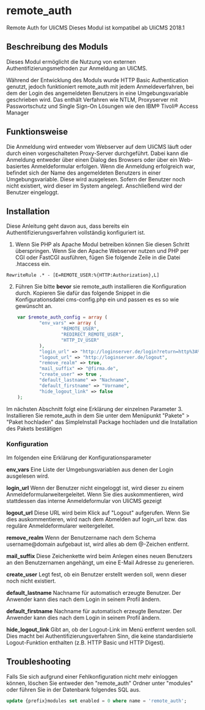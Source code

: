 # remote_auth
Remote Auth for UliCMS
Dieses Modul ist kompatibel ab UliCMS 2018.1

## Beschreibung des Moduls
Dieses Modul ermöglicht die Nutzung von externen Authentifizierungsmethoden zur Anmeldung an UliCMS.

Während der Entwicklung des Moduls wurde HTTP Basic Authentication genutzt, jedoch funktioniert remote_auth mit jedem Anmeldeverfahren, bei dem der Login des angemeldeten Benutzers in eine Umgebungsvariable geschrieben wird.
Das enthält Verfahren wie NTLM, Proxyserver mit Passwortschutz und Single Sign-On Lösungen wie den IBM® Tivoli® Access Manager

## Funktionsweise
Die Anmeldung wird entweder vom Webserver auf dem UliCMS läuft oder durch einen vorgeschalteten Proxy-Server durchgeführt. Dabei kann die Anmeldung entweder über einen Dialog des Browsers oder über ein Web-basiertes Anmeldeformular erfolgen.
Wenn die Anmeldung erfolgreich war, befindet sich der Name des angemeldeten Benutzers in einer Umgebungsvariable. Diese wird ausgelesen. Sofern der Benutzer noch nicht existiert, wird dieser im System angelegt. Anschließend wird der Benutzer eingeloggt.

## Installation
Diese Anleitung geht davon aus, dass bereits ein Authentifizierungsverfahren vollständig konfiguriert ist.
1. Wenn Sie PHP als Apache Modul betreiben können Sie diesen Schritt überspringen.
Wenn Sie den Apache Webserver nutzen und PHP per CGI oder FastCGI ausführen, fügen Sie folgende Zeile in die Datei .htaccess ein.

```
RewriteRule .* - [E=REMOTE_USER:%{HTTP:Authorization},L]
```

2. Führen Sie bitte **bevor** sie remote_auth installieren die Konfiguration durch.
Kopieren Sie dafür das folgende Snippet in die Konfigurationsdatei cms-config.php ein und passen es es so wie gewünscht an.
```php
    var $remote_auth_config = array (
    		"env_vars" => array (
    				"REMOTE_USER",
    				"REDIRECT_REMOTE_USER",
    				"HTTP_IV_USER"
    		),
    		"login_url" => "http://loginserver.de/login?return=http%3A%2F%2Flocalhost%2Fulicms%2Fadmin%2F",
    		"logout_url" => "http://loginserver.de/logout",
    		"remove_realm" => true,
    		"mail_suffix" => "@firma.de",
    		"create_user" => true ,
    		"default_lastname" => "Nachname",
    		"default_firstname" => "Vorname",
    		"hide_logout_link" => false
    );
```
Im nächsten Abschnitt folgt eine Erklärung der einzelnen Parameter
3. Installieren Sie remote_auth in dem Sie unter dem Menüpunkt "Pakete" > "Paket hochladen" das SimpleInstall Package hochladen und die Installation des Pakets bestätigen

### Konfiguration
Im folgenden eine Erklärung der Konfigurationsparameter

**env_vars** Eine Liste der Umgebungsvariablen aus denen der Login ausgelesen wird.

**login_url**  Wenn der Benutzer nicht eingeloggt ist, wird dieser zu einem Anmeldeformularweitergeleitet. Wenn Sie dies auskommentieren, wird stattdessen das interne Anmeldeformular von UliCMS gezeigt

**logout_url** Diese URL wird beim Klick auf "Logout" aufgerufen. Wenn Sie dies auskommentieren, wird nach dem Abmelden auf login_url bzw. das reguläre Anmeldeformularer weitergeleitet.

**remove_realm** Wenn der Benutzername nach dem Schema username@domain aufgebaut ist, wird alles ab dem @-Zeichen entfernt.

**mail_suffix** Diese Zeichenkette wird beim Anlegen eines neuen Benutzers an den Benutzernamen angehängt, um eine E-Mail Adresse zu generieren.

**create_user**
Legt fest, ob ein Benutzer erstellt werden soll, wenn dieser noch nicht existiert.

**default_lastname** Nachname für automatisch erzeugte Benutzer. Der Anwender kann dies nach dem Login in seinem Profil ändern.

**default_firstname** Nachname für automatisch erzeugte Benutzer. Der Anwender kann dies nach dem Login in seinem Profil ändern.

**hide_logout_link** Gibt an, ob der Logout-Link im Menü entfernt werden soll. Dies macht bei Authentifizierungsverfahren Sinn, die keine standardisierte Logout-Funktion enthalten (z.B. HTTP Basic und HTTP Digest).


## Troubleshooting
Falls Sie sich aufgrund einer Fehlkonfiguration nicht mehr einloggen können, löschen Sie entweder den "remote_auth" Ordner unter "modules" oder führen Sie in der Datenbank folgendes SQL aus.

```sql
update {prefix}modules set enabled = 0 where name = 'remote_auth';
```
